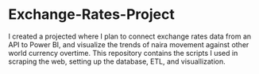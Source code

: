# Exchange-Rates-Project
I created a projected where I plan to connect exchange rates data from an API to Power BI, and visualize the trends of naira movement against other world currency overtime. This repository contains the scripts I used in scraping the web, setting up the database, ETL, and visuallization. 

